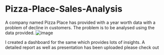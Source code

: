 # Pizza-Place-Sales-Analysis
A company named Pizza Place has provided with a year worth data with a problem of decline in customers. The problem is to be analysed using the data provided.
![image](https://github.com/AkasHRaJNigaM/Pizza-Place-Sales-Analysis/assets/99388525/9bb099a2-e172-4b20-aac3-1692f9ede2dc)

I created a dashboard for the same which provides lots of insights.
A detailed report as well as presentation has been uploaded please check out

